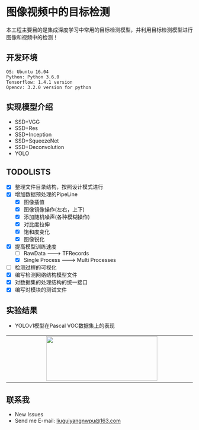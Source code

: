 # 图像视频中的目标检测
本工程主要目的是集成深度学习中常用的目标检测模型，并利用目标检测模型进行图像和视频中的检测！

## 开发环境
```shell
OS: Ubuntu 16.04
Python: Python 3.6.0
Tensorflow: 1.4.1 version
Opencv: 3.2.0 version for python
```

## 实现模型介绍
* SSD+VGG
* SSD+Res
* SSD+Inception
* SSD+SqueezeNet
* SSD+Deconvolution
* YOLO

## TODOLISTS
- [x] 整理文件目录结构，按照设计模式进行
- [x] 增加数据预处理的PipeLine
    - [x] 图像插值
    - [x] 图像镜像操作(左右，上下)
    - [x] 添加随机噪声(各种模糊操作)
    - [x] 对比度拉伸
    - [x] 饱和度变化
    - [x] 图像锐化
- [x] 提高模型训练速度
    - [ ] RawData ---> TFRecords
    - [x] Single Process ---> Multi Processes
- [ ] 检测过程的可视化
- [x] 编写检测网络结构模型文件
- [x] 对数据集的处理结构的统一接口
- [x] 编写对模块的测试文件

## 实验结果
- YOLOv1模型在Pascal VOC数据集上的表现
<table border="0" align="center" cellpadding="0" cellspacing="0">
  <tr>
    <td valign="top">
        <div style="margin-left:100px;">
            <img src="https://github.com/liuguiyangnwpu/DL.EyeSight/blob/master/results/test_res_image/loss1.png" width="300" height="120"/>
        </div>
    </td>
    <td valign="top">
        <div style="margin-left:100px;">
            <img src="https://github.com/liuguiyangnwpu/DL.EyeSight/blob/master/results/test_res_image/loss2.png" width="300" height="120"/>
        </div>
    </td>
    <td valign="top">
        <div style="margin-left:100px;">
            <img src="https://github.com/liuguiyangnwpu/DL.EyeSight/blob/master/results/test_res_image/loss3.png" width="300" height="120"/>
        </div>
    </td>
  </tr>
</table>


## 联系我
* New Issues
* Send me E-mail: liuguiyangnwpu@163.com
